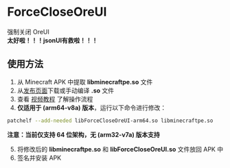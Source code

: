 # ForceCloseOreUI

强制关闭 OreUI\
**太好啦！！！jsonUI有救啦！！！**

## 使用方法

1. 从 Minecraft APK 中提取 **libminecraftpe.so** 文件
2. 从[发布页面](https://github.com/Yejdhi/ForceCloseOreUI-Android/releases/tag/Release)下载或手动编译 **.so** 文件
3. 查看 [视频教程](暂且无链接) 了解操作流程
4. **仅适用于 (arm64-v8a) 版本**，运行以下命令进行修改：

```bash
patchelf --add-needed libForceCloseOreUI-arm64.so libminecraftpe.so
```

**注意：当前仅支持 64 位架构，无 (arm32-v7a) 版本支持**

5. 将修改后的 **libminecraftpe.so** 和 **libForceCloseOreUI.so** 文件放回 APK 中
6. 签名并安装 APK
